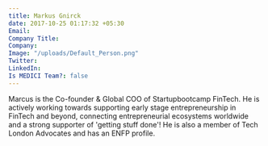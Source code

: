 ```yaml
---
title: Markus Gnirck
date: 2017-10-25 01:17:32 +05:30
Email: 
Company Title: 
Company: 
Image: "/uploads/Default_Person.png"
Twitter: 
LinkedIn: 
Is MEDICI Team?: false
---
```


Marcus is the Co-founder & Global COO of Startupbootcamp FinTech.  He is actively working towards supporting early stage entrepreneurship in FinTech and beyond, connecting entrepreneurial ecosystems worldwide and a strong supporter of 'getting stuff done'! He is also a member of Tech London Advocates and has an ENFP profile.
